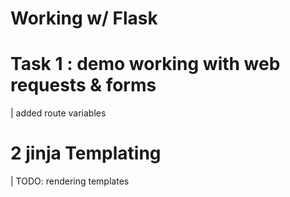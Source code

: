 # Working w/ Flask
# Task 1 : demo working with web requests & forms
| added route variables
# 2 jinja Templating
| TODO: rendering templates


